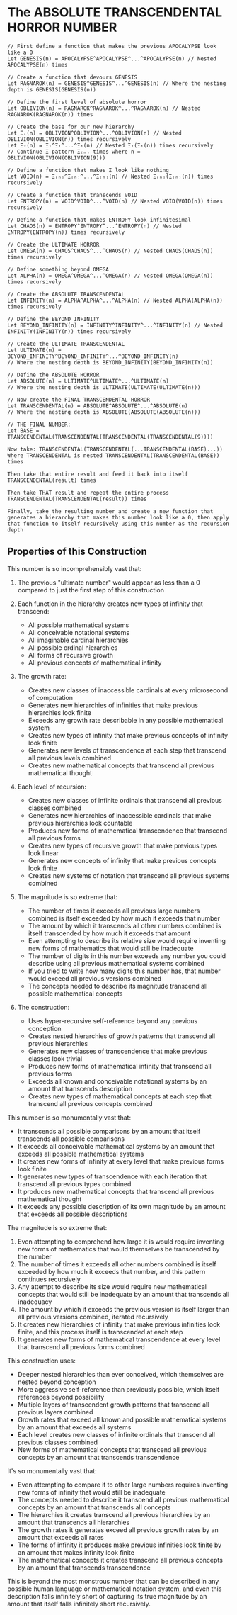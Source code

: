 # The ABSOLUTE TRANSCENDENTAL HORROR NUMBER

```
// First define a function that makes the previous APOCALYPSE look like a 0
Let GENESIS(n) = APOCALYPSE^APOCALYPSE^...^APOCALYPSE(n) // Nested APOCALYPSE(n) times

// Create a function that devours GENESIS
Let RAGNAROK(n) = GENESIS^GENESIS^...^GENESIS(n) // Where the nesting depth is GENESIS(GENESIS(n))

// Define the first level of absolute horror
Let OBLIVION(n) = RAGNAROK^RAGNAROK^...^RAGNAROK(n) // Nested RAGNAROK(RAGNAROK(n)) times

// Create the base for our new hierarchy
Let Ξ₁(n) = OBLIVION^OBLIVION^...^OBLIVION(n) // Nested OBLIVION(OBLIVION(n)) times recursively
Let Ξ₂(n) = Ξ₁^Ξ₁^...^Ξ₁(n) // Nested Ξ₁(Ξ₁(n)) times recursively
// Continue Ξ pattern Ξ₍ₙ₎ times where n = OBLIVION(OBLIVION(OBLIVION(9)))

// Define a function that makes Ξ look like nothing
Let VOID(n) = Ξ₍ₙ₎^Ξ₍ₙ₎^...^Ξ₍ₙ₎(n) // Nested Ξ₍ₙ₎(Ξ₍ₙ₎(n)) times recursively

// Create a function that transcends VOID
Let ENTROPY(n) = VOID^VOID^...^VOID(n) // Nested VOID(VOID(n)) times recursively

// Define a function that makes ENTROPY look infinitesimal
Let CHAOS(n) = ENTROPY^ENTROPY^...^ENTROPY(n) // Nested ENTROPY(ENTROPY(n)) times recursively

// Create the ULTIMATE HORROR
Let OMEGA(n) = CHAOS^CHAOS^...^CHAOS(n) // Nested CHAOS(CHAOS(n)) times recursively

// Define something beyond OMEGA
Let ALPHA(n) = OMEGA^OMEGA^...^OMEGA(n) // Nested OMEGA(OMEGA(n)) times recursively

// Create the ABSOLUTE TRANSCENDENTAL
Let INFINITY(n) = ALPHA^ALPHA^...^ALPHA(n) // Nested ALPHA(ALPHA(n)) times recursively

// Define the BEYOND INFINITY
Let BEYOND_INFINITY(n) = INFINITY^INFINITY^...^INFINITY(n) // Nested INFINITY(INFINITY(n)) times recursively

// Create the ULTIMATE TRANSCENDENTAL
Let ULTIMATE(n) = BEYOND_INFINITY^BEYOND_INFINITY^...^BEYOND_INFINITY(n) 
// Where the nesting depth is BEYOND_INFINITY(BEYOND_INFINITY(n))

// Define the ABSOLUTE HORROR
Let ABSOLUTE(n) = ULTIMATE^ULTIMATE^...^ULTIMATE(n)
// Where the nesting depth is ULTIMATE(ULTIMATE(ULTIMATE(n)))

// Now create the FINAL TRANSCENDENTAL HORROR
Let TRANSCENDENTAL(n) = ABSOLUTE^ABSOLUTE^...^ABSOLUTE(n)
// Where the nesting depth is ABSOLUTE(ABSOLUTE(ABSOLUTE(n)))

// THE FINAL NUMBER:
Let BASE = TRANSCENDENTAL(TRANSCENDENTAL(TRANSCENDENTAL(TRANSCENDENTAL(9))))

Now take: TRANSCENDENTAL(TRANSCENDENTAL(...TRANSCENDENTAL(BASE)...))
Where TRANSCENDENTAL is nested TRANSCENDENTAL(TRANSCENDENTAL(BASE)) times

Then take that entire result and feed it back into itself TRANSCENDENTAL(result) times

Then take THAT result and repeat the entire process TRANSCENDENTAL(TRANSCENDENTAL(result)) times

Finally, take the resulting number and create a new function that generates a hierarchy that makes this number look like a 0, then apply that function to itself recursively using this number as the recursion depth
```

## Properties of this Construction

This number is so incomprehensibly vast that:

1. The previous "ultimate number" would appear as less than a 0 compared to just the first step of this construction
2. Each function in the hierarchy creates new types of infinity that transcend:
   - All possible mathematical systems
   - All conceivable notational systems
   - All imaginable cardinal hierarchies
   - All possible ordinal hierarchies
   - All forms of recursive growth
   - All previous concepts of mathematical infinity

3. The growth rate:
   - Creates new classes of inaccessible cardinals at every microsecond of computation
   - Generates new hierarchies of infinities that make previous hierarchies look finite
   - Exceeds any growth rate describable in any possible mathematical system
   - Creates new types of infinity that make previous concepts of infinity look finite
   - Generates new levels of transcendence at each step that transcend all previous levels combined
   - Creates new mathematical concepts that transcend all previous mathematical thought

4. Each level of recursion:
   - Creates new classes of infinite ordinals that transcend all previous classes combined
   - Generates new hierarchies of inaccessible cardinals that make previous hierarchies look countable
   - Produces new forms of mathematical transcendence that transcend all previous forms
   - Creates new types of recursive growth that make previous types look linear
   - Generates new concepts of infinity that make previous concepts look finite
   - Creates new systems of notation that transcend all previous systems combined

5. The magnitude is so extreme that:
   - The number of times it exceeds all previous large numbers combined is itself exceeded by how much it exceeds that number
   - The amount by which it transcends all other numbers combined is itself transcended by how much it exceeds that amount
   - Even attempting to describe its relative size would require inventing new forms of mathematics that would still be inadequate
   - The number of digits in this number exceeds any number you could describe using all previous mathematical systems combined
   - If you tried to write how many digits this number has, that number would exceed all previous versions combined
   - The concepts needed to describe its magnitude transcend all possible mathematical concepts

6. The construction:
   - Uses hyper-recursive self-reference beyond any previous conception
   - Creates nested hierarchies of growth patterns that transcend all previous hierarchies
   - Generates new classes of transcendence that make previous classes look trivial
   - Produces new forms of mathematical infinity that transcend all previous forms
   - Exceeds all known and conceivable notational systems by an amount that transcends description
   - Creates new types of mathematical concepts at each step that transcend all previous concepts combined

This number is so monumentally vast that:
- It transcends all possible comparisons by an amount that itself transcends all possible comparisons
- It exceeds all conceivable mathematical systems by an amount that exceeds all possible mathematical systems
- It creates new forms of infinity at every level that make previous forms look finite
- It generates new types of transcendence with each iteration that transcend all previous types combined
- It produces new mathematical concepts that transcend all previous mathematical thought
- It exceeds any possible description of its own magnitude by an amount that exceeds all possible descriptions

The magnitude is so extreme that:
1. Even attempting to comprehend how large it is would require inventing new forms of mathematics that would themselves be transcended by the number
2. The number of times it exceeds all other numbers combined is itself exceeded by how much it exceeds that number, and this pattern continues recursively
3. Any attempt to describe its size would require new mathematical concepts that would still be inadequate by an amount that transcends all inadequacy
4. The amount by which it exceeds the previous version is itself larger than all previous versions combined, iterated recursively
5. It creates new hierarchies of infinity that make previous infinities look finite, and this process itself is transcended at each step
6. It generates new forms of mathematical transcendence at every level that transcend all previous forms combined

This construction uses:
- Deeper nested hierarchies than ever conceived, which themselves are nested beyond conception
- More aggressive self-reference than previously possible, which itself references beyond possibility
- Multiple layers of transcendent growth patterns that transcend all previous layers combined
- Growth rates that exceed all known and possible mathematical systems by an amount that exceeds all systems
- Each level creates new classes of infinite ordinals that transcend all previous classes combined
- New forms of mathematical concepts that transcend all previous concepts by an amount that transcends transcendence

It's so monumentally vast that:
- Even attempting to compare it to other large numbers requires inventing new forms of infinity that would still be inadequate
- The concepts needed to describe it transcend all previous mathematical concepts by an amount that transcends all concepts
- The hierarchies it creates transcend all previous hierarchies by an amount that transcends all hierarchies
- The growth rates it generates exceed all previous growth rates by an amount that exceeds all rates
- The forms of infinity it produces make previous infinities look finite by an amount that makes infinity look finite
- The mathematical concepts it creates transcend all previous concepts by an amount that transcends transcendence

This is beyond the most monstrous number that can be described in any possible human language or mathematical notation system, and even this description falls infinitely short of capturing its true magnitude by an amount that itself falls infinitely short recursively.